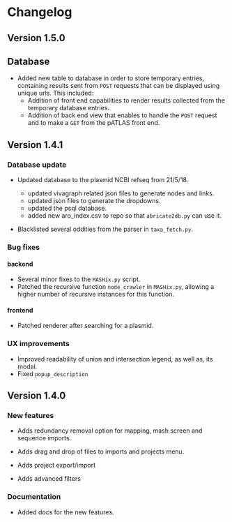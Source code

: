 # Changelog

## Version 1.5.0

## Database

* Added new table to database in order to store temporary entries,
containing results sent from `POST` requests that can be displayed
using unique urls. This included:
    * Addition of front end capabilities to render results collected
    from the temporary database entries.
    * Addition of back end view that enables to handle the `POST`
    request and to make a `GET` from the pATLAS front end.

## Version 1.4.1

### Database update

* Updated database to the plasmid NCBI refseq from 21/5/18.
    * updated vivagraph related json files to generate nodes and links.
    * updated json files to generate the dropdowns.
    * updated the psql database.
    * added new aro_index.csv to repo so that `abricate2db.py` can use
    it.

* Blacklisted several oddities from the parser in `taxa_fetch.py`.

### Bug fixes

#### backend

* Several minor fixes to the `MASHix.py` script.
* Patched the recursive function `node_crawler` in `MASHix.py`, allowing
a higher number of recursive instances for this function.

#### frontend

* Patched renderer after searching for a plasmid.

### UX improvements

* Improved readability of union and intersection legend, as well as,
its modal.
* Fixed `popup_description`


## Version 1.4.0

### New features

* Adds redundancy removal option for mapping, mash screen and sequence
imports.

* Adds drag and drop of files to imports and projects menu.

* Adds project export/import

* Adds advanced filters

### Documentation

* Added docs for the new features.